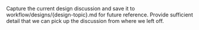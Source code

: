 Capture the current design discussion and save it to workflow/designs/{design-topic}.md for future reference. Provide sufficient detail that we can pick up the discussion from where we left off.